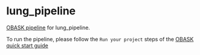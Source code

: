# lung_pipeline

[OBASK pipeline](https://github.com/OBASKTools/obask) for lung_pipeline.

To run the pipeline, please follow the `Run your project` steps of the [OBASK quick start guide](https://obasktools.github.io/obask/quick_start/)